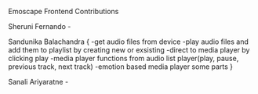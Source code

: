 Emoscape Frontend Contributions

  Sheruni Fernando
    -
    
  Sandunika Balachandra
  {
    -get audio files from device
    -play audio files and add them to playlist by creating new or exsisting
    -direct to media player by clicking play
    -media player functions from audio list player(play, pause, previous track, next track)
    -emotion based media player some parts
    }
    
  Sanali Ariyaratne
    -
